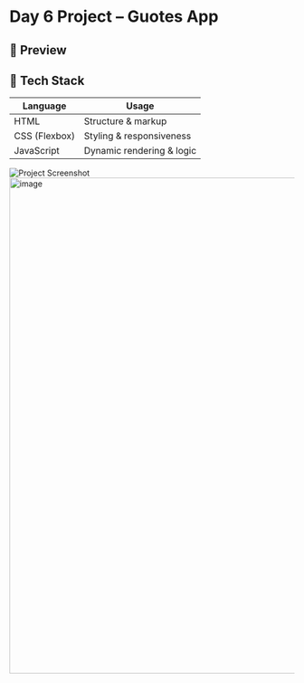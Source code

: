 # Day 6 Project – Guotes App

## 📸 Preview



## 🧰 Tech Stack

| Language     | Usage                  |
|--------------|------------------------|
| HTML         | Structure & markup     |
| CSS (Flexbox)| Styling & responsiveness |
| JavaScript   | Dynamic rendering & logic |


![Project Screenshot](#)  
<img width="1917" height="877" alt="image" src="https://github.com/user-attachments/assets/06ad9834-af0f-4c70-9848-52d863772dc9" />






